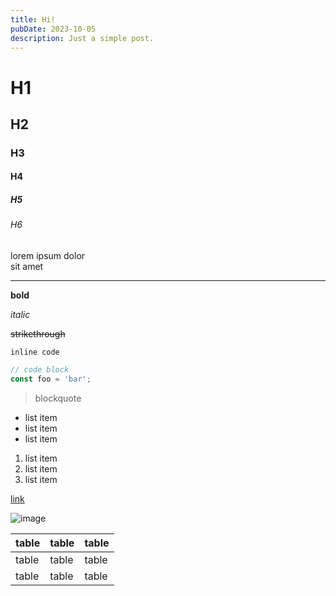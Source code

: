 ```yaml
---
title: Hi!
pubDate: 2023-10-05
description: Just a simple post.
---
```


# H1

## H2

### H3

#### H4

##### H5

###### H6

lorem ipsum dolor  
sit amet

---

**bold**

*italic*

~~strikethrough~~

`inline code`

```js
// code block
const foo = 'bar';
```

> blockquote

- list item
- list item
- list item

1. list item
2. list item
3. list item

[link](https://www.google.com)

![image](https://source.unsplash.com/random/800x600)

| table | table | table |
| ----- | ----- | ----- |
| table | table | table |
| table | table | table |

<!--more-->
